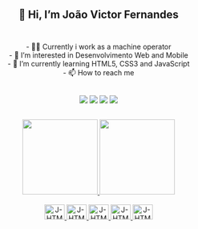 ## <div align="center">👋 Hi, I’m João Victor Fernandes</div><br>

  <div align="center">
- 🐱‍🏍 Currently i work as a machine operator <br>
- 👀 I’m interested in Desenvolvimento Web and Mobile <br>
- 🌱 I’m currently learning HTML5, CSS3 and JavaScript <br>
- 📫 How to reach me
  
  <br>
  <br>
  
  <a href="https://www.instagram.com/quant.tradingbr/" target="_blank"><img src="https://img.shields.io/badge/-Instagram-%23E4405F?style=for-the-badge&logo=instagram&logoColor=white" target="_blank"></a>
  <a href = "mailto:jvfernandes.contato@gmail.com"><img src="https://img.shields.io/badge/-Gmail-%23333?style=for-the-badge&logo=gmail&logoColor=white" target="_blank"></a>
  <a href="https://www.linkedin.com/in/jo%C3%A3o-victor-fernandes-ventura-436886228/" target="_blank"><img src="https://img.shields.io/badge/-LinkedIn-%230077B5?style=for-the-badge&logo=linkedin&logoColor=white" target="_blank"></a>
  <a href="https://www.youtube.com/channel/UCLgls7O2LwEjpOLb0Zd09XA" target="_blank" >
    <img src="https://img.shields.io/badge/-Youtube-%23E4405F?style=for-the-badge&logo=Youtube&logoColor=white" target="_blank">
 </a>
  
  </div>
  
  ##

<div align="center">
  <a href="https://github.com/JvFern4ndes">
  <img height="150em" src="https://github-readme-stats.vercel.app/api?username=JvFern4ndes&show_icons=true&theme=white&include_all_commits=true&count_private=true"/>
  <img height="150em" src="https://github-readme-stats.vercel.app/api/top-langs/?username=JvFern4ndes&layout=compact&langs_count=7&theme=white"/>
</div><br>
  
  <div align="center">
  <img alt="J-HTML" height="30" width="40" src="https://cdn.jsdelivr.net/gh/devicons/devicon/icons/html5/html5-original.svg" />
  <img alt="J-HTML" height="30" width="40" src="https://cdn.jsdelivr.net/gh/devicons/devicon/icons/css3/css3-original.svg" />
  <img alt="J-HTML" height="30" width="40" src="https://cdn.jsdelivr.net/gh/devicons/devicon/icons/javascript/javascript-original.svg" />
  <img alt="J-HTML" height="30" width="40" src="https://cdn.jsdelivr.net/gh/devicons/devicon/icons/figma/figma-original.svg" />
  <img alt="J-HTML" height="30" width="40" src="https://cdn.jsdelivr.net/gh/devicons/devicon/icons/git/git-original.svg" />
  </div>
  
  <!-- ![Snake animation](https://github.com/JvFern4ndes/JvFern4ndes/blob/output/github-contribution-grid-snake.svg) /-->
